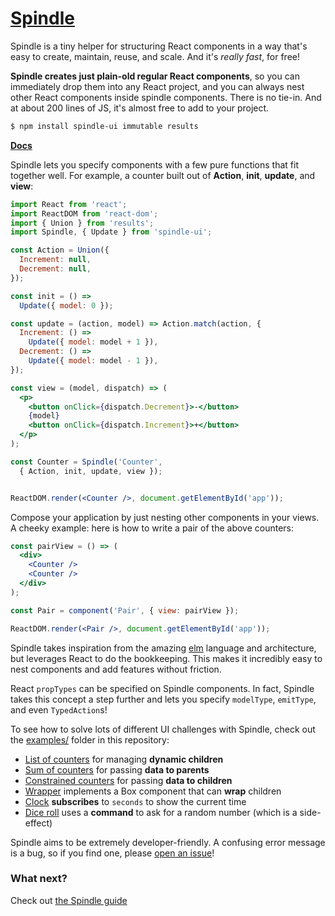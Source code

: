 # [Spindle](https://uniphil.gitbooks.io/spindle/content/)

Spindle is a tiny helper for structuring React components in a way that's easy
to create, maintain, reuse, and scale. And it's _really fast_, for free!

**Spindle creates just plain-old regular React components**, so you can
immediately drop them into any React project, and you can always nest other
React components inside spindle components. There is no tie-in. And at about 200
lines of JS, it's almost free to add to your project.

```bash
$ npm install spindle-ui immutable results
```

**[Docs](https://uniphil.gitbooks.io/spindle/content/)**

Spindle lets you specify components with a few pure functions that fit together
well. For example, a counter built out of **Action**, **init**, **update**, and
**view**:

```jsx
import React from 'react';
import ReactDOM from 'react-dom';
import { Union } from 'results';
import Spindle, { Update } from 'spindle-ui';

const Action = Union({
  Increment: null,
  Decrement: null,
});

const init = () =>
  Update({ model: 0 });

const update = (action, model) => Action.match(action, {
  Increment: () =>
    Update({ model: model + 1 }),
  Decrement: () =>
    Update({ model: model - 1 }),
});

const view = (model, dispatch) => (
  <p>
    <button onClick={dispatch.Decrement}>-</button>
    {model}
    <button onClick={dispatch.Increment}>+</button>
  </p>
);

const Counter = Spindle('Counter',
  { Action, init, update, view });


ReactDOM.render(<Counter />, document.getElementById('app'));
```

Compose your application by just nesting other components in your views. A
cheeky example: here is how to write a pair of the above counters:

```jsx
const pairView = () => (
  <div>
    <Counter />
    <Counter />
  </div>
);

const Pair = component('Pair', { view: pairView });

ReactDOM.render(<Pair />, document.getElementById('app'));
```

Spindle takes inspiration from the amazing [elm](http://elm-lang.org/) language
and architecture, but leverages React to do the bookkeeping. This makes it
incredibly easy to nest components and add features without friction.

React `propTypes` can be specified on Spindle components. In fact, Spindle takes
this concept a step further and lets you specify `modelType`, `emitType`, and
even `TypedAction`s!

To see how to solve lots of different UI challenges with Spindle, check out the
[examples/](examples/) folder in this repository:

- [List of counters](examples/n-counters) for managing **dynamic children**
- [Sum of counters](examples/sum-counters) for passing **data to parents**
- [Constrained counters](examples/constrained-counters) for passing **data to
  children**
- [Wrapper](examples/wrapper) implements a Box component that can **wrap**
  children
- [Clock](examples/clock) **subscribes** to `seconds` to show the current time
- [Dice roll](examples/diceroll) uses a **command** to ask for a random number
  (which is a side-effect)

Spindle aims to be extremely developer-friendly. A confusing error message is a
bug, so if you find one, please
[open an issue](https://github.com/openride/spindle/issues/new)!

### What next?

Check out [the Spindle guide](https://uniphil.gitbooks.io/spindle/content/)
